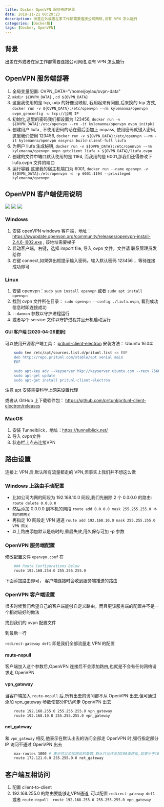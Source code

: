 ```yaml
---
title: Docker OpenVPN 服务搭建记录
date: 2018-11-21 00:29:23
description: 出差在外或者在家工作都需要连接公司网络,没有 VPN 怎么能行
categories: [Docker篇]
tags: [Docker, OpenVPN]
---
```


<!-- more -->
## 背景

出差在外或者在家工作都需要连接公司网络,没有 VPN 怎么能行

## OpenVPN 服务端部署

1. 全局变量配置: OVPN_DATA="/home/joylau/ovpn-data"
2. `mkdir ${OVPN_DATA}` , `cd ${OVPN_DATA}`
3. 这里我使用的是 tcp, udp 的好像没映射, 我用起来有问题,后来换的 tcp 方式, `docker run -v ${OVPN_DATA}:/etc/openvpn --rm kylemanna/openvpn ovpn_genconfig -u tcp://公网 IP`
4. 初始化,这里的密码我们都设置为 123456, `docker run -v ${OVPN_DATA}:/etc/openvpn --rm -it kylemanna/openvpn ovpn_initpki`
5. 创建用户 liufa , 不使用密码的话在最后面加上 nopass, 使用密码就键入密码,这里我们使用 123456, `docker run -v ${OVPN_DATA}:/etc/openvpn --rm -it kylemanna/openvpn easyrsa build-client-full liufa`
6. 为用户 liufa 生成秘钥, `docker run -v ${OVPN_DATA}:/etc/openvpn --rm kylemanna/openvpn ovpn_getclient liufa > ${OVPN_DATA}/liufa.ovpn`
7. 创建的文件中端口默认使用的是 1194, 而我用的是 6001,那我们还得修改下 liufa.ovpn 文件的端口
8. 运行容器,这里我的宿主机端口为 6001, `docker run --name openvpn -v ${OVPN_DATA}:/etc/openvpn -d -p 6001:1194 --privileged kylemanna/openvpn`



## OpenVPN 客户端使用说明

![](https://img.shields.io/badge/author-joylau-green.svg)	![](https://img.shields.io/badge/date-2018--11--20-yellow.svg)	![](https://img.shields.io/badge/version-1.0-blue.svg)

### Windows
1. 安装 openVPN windows 客户端，地址：https://swupdate.openvpn.org/community/releases/openvpn-install-2.4.6-I602.exe , 该地址需要梯子
2. 启动客户端，右键，选择 import file, 导入 ovpn 文件，文件请 联系管理员发给你
3. 右键 connect,如果弹出框提示输入密码，输入默认密码 123456 ，等待连接成功即可

### Linux 
1. 安装 openvpn：`sudo yum install openvpn` 或者 `sudo apt install openvpn`
2. 找到 ovpn 文件所在目录： `sudo openvpn --config ./liufa.ovpn`, 看到成功信息时即连接成功
3. `--daemon` 参数以守护进程运行
4. 或者写个 service 文件以守护进程并且开机启动运行

#### GUI 客户端 [2020-04-29更新]
可以使用开源客户端工具： [pritunl-client-electron](https://client.pritunl.com/#features)
安装方法：
Ubuntu 16.04:

```bash
    sudo tee /etc/apt/sources.list.d/pritunl.list << EOF
    deb http://repo.pritunl.com/stable/apt xenial main
    EOF
    
    sudo apt-key adv --keyserver hkp://keyserver.ubuntu.com --recv 7568D9BB55FF9E5287D586017AE645C0CF8E292A
    sudo apt-get update
    sudo apt-get install pritunl-client-electron
```

注意 apt 安装需要科学上网来设置代理

或者从 GitHub 上下载软件包： https://github.com/pritunl/pritunl-client-electron/releases

### MacOS
1. 安装 Tunnelblick，地址：https://tunnelblick.net/
2. 导入 ovpn文件
3. 状态栏上点击连接VPN


## 路由设置
连接上 VPN 后,默认所有流量都走的 VPN,但事实上我们并不想这么做

### Windows 上路由手动配置

- ⽐如公司内网的网段为 192.168.10.0 网段,我们先删除 2 个 0.0.0.0 的路由: `route delete 0.0.0.0 `
- 然后添加 0.0.0.0 到本机的网段 `route add 0.0.0.0 mask 255.255.255.0 本机内网网关` 
- 再指定 10 网段走 VPN 通道 `route add 192.168.10.0 mask 255.255.255.0 VPN 网关`
- 以上路由添加默认是临时的,重启失效,⽤久保存可加 -p 参数

### OpenVPN 服务端配置
修改配置文件 `openvpn.conf`
在 

``` bash
    ### Route Configurations Below
    route 192.168.254.0 255.255.255.0
```

下面添加路由即可， 客户端连接时会收到服务端推送的路由

### OpenVPN 客户端设置
很多时候我们希望自己的客户端能够自定义路由，而且更该服务端的配置并不是一个相对较好的做法

找到我们的 ovpn 配置文件 

到最后一行

`redirect-gateway def1`
即是我们全部流量走 VPN 的配置

#### route-nopull
客户端加入这个参数后,OpenVPN 连接后不会添加路由,也就是不会有任何网络请求走 OpenVPN

#### vpn_gateway
当客户端加入 `route-nopull` 后,所有出去的访问都不从 OpenVPN 出去,但可通过添加 vpn_gateway 参数使部分IP访问走 OpenVPN 出去

```bash
    route 192.168.255.0 255.255.255.0 vpn_gateway
    route 192.168.10.0 255.255.255.0 vpn_gateway
```

#### net_gateway
和 `vpn_gateway` 相反,他表示在默认出去的访问全部走 OpenVPN 时,强行指定部分 IP 访问不通过 OpenVPN 出去

```bash
    max-routes 1000 # 表示可以添加路由的条数,默认只允许添加100条路由,如果少于100条路由可不加这个参数
    route 172.121.0.0 255.255.0.0 net_gateway
```

## 客户端互相访问
1. 配置 client-to-client
2. 192.168.255.0 的路由要能够走VPN通道, 可以配置 `redirect-gateway def1` 或者 `route-nopull  route 192.168.255.0 255.255.255.0 vpn_gateway`




